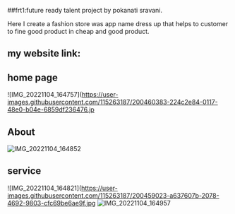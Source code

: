 ##frt1:future ready talent project by pokanati
 sravani.

Here I create a fashion store was app name dress up
 that helps to customer to fine good product
 in cheap and good product.
## my website link:


## home page
![IMG_20221104_164757](https://user-images.githubusercontent.com/115263187/200460383-224c2e84-0117-48e0-b04e-6859df236476.jp
## About
![IMG_20221104_164852](https://user-images.githubusercontent.com/115263187/200460875-2e7544b1-b63d-4860-802c-c5e9beb621a0.jpg)
## service
![IMG_20221104_164821](https://user-images.githubusercontent.com/115263187/200459023-a637607b-2078-4692-9803-cfc69be6ae9f.jpg
![IMG_20221104_164957](https://user-images.githubusercontent.com/115263187/200461581-490194e0-d7dd-42cd-9492-6ec58f97f921.jpg)
